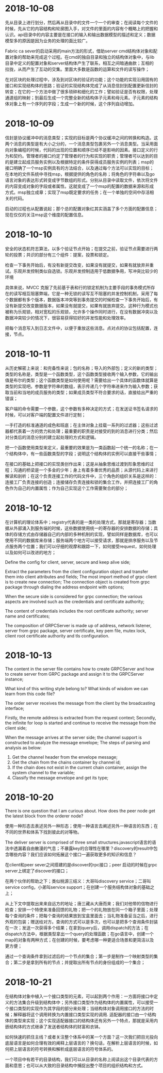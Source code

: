 # 2018-10-08

先从目录上进行划分，然后再从目录中的文件一个一个的审查；在阅读每个文件的时候，先从它的内容结构和轮廓图入手，对文件的里面的内容有个概略上的把握和认识。api目录中的内容主要是在接口的输入和输出数据模型的描述和定义；数据模型多的原因是因为业务的处理的面比较广。

Fabric ca sever的启动采用的main方法的形式，借助server cmd结构体对象和配置对象的帮助来完成这个过程。在cmd的独自目录和独立的结构体对象中，与lib目录中定义的配置对象和server结构体产生了联系，相互之间暗通曲款；互相的拉拢，从而产生了互动的交集。里面大多数是函数的运算和文件的读写操作；

在对区块的处理过程中，涉及到对区块的验证的功能；这个功能的实现沿用固有的接口和实现结构体的思路；验证的实现结构体完成了从消息信封到配置更新信封的转变；在它的一个方法中做了很多琐碎和细化的工作；譬如验证是否有权限，处理通道组的映射；到最后生成一个完整全新的结构体子元素和母元素。子元素的结构体对象上有一个序列的字段；生成一个新的时候，这个序列自动增加。

# 2018-10-09

信封是协议缓冲中的消息类型；实现的目标是两个协议缓冲之间的转换和构造。这两个消息的类型是有大小之分的，一个消息类型包裹另外一个消息类型。当采用面向对象编程的时候，代码的出现的位置和顺序已经不是影响的因素。接口定义的行为和契约。管理者的接口约定了管理者的行为和实现的职责；管理者可以达到的目的是建立起成员服务实例以及根据特定的条件获得成员服务实例的列表；msp的接口明确了一个msp实例具有的方法结合，以及通过每个方法可以实现的目标；在本地的文件系统中寻找msp，根据提供的角色的名称；将角色的字符串以及go语言对象的表达形式转变成字节数组的形式。分别从目录中读取文件，依次将文件的内容变成对象的字段或者属性。这就变成了一个msp的配置的数据来源和形成方式。msp独立成章；实现了msp既定要求的任务；在一个单独的空间中存活相关的代码。

启动的过程也从配置说起；那个总的配置对象红其实涵盖了多个方面的配置信息；现在仅仅的关注msp这个维度的配置信息。

# 2018-10-10

安全的状态机符志算法，以多个验证节点开始；在提交之前，验证节点需要进行两轮的投票；共识的部分有三个组件：提案，投票和锁定。

检查一下事务开始后，有没有新提交改变，如果没有就提交，如果有就放弃并重试。乐观并发控制类似自选锁。乐观并发控制适用于低数据争用，写冲突比较少的环境

具体来说，MVCC 克服了先前基于表和行的锁定机制为主要手段的事务模式所存在的读写相互阻塞弊端，它是一种无锁的读写互不阻塞的并发控制机制，采用了每个数据都有多个版本，数据版本冲突等到事务提交的时候检查一下事务开始后，有没有新提交改变数据版本，如果没有就提交，如果有就放弃提交。这种行为模式也被称为乐观锁，相对宽松的乐观锁，允许多个操作同时进行，在没有数据冲突以及数据冲突较少的情况下，很容易获得较好的并发性能和处理效率。

把每个消息写入到日志文件中，以便于重放这些消息。点对点的协议包括配置，连接，节点。

# 2018-10-11

从历史解密上来说：和完备性来说；包的名称；导入的外部包；定义的新的类型；类型的名称是，类型是一个函数类型，这个函数类型接收两个输入参数，它的输出值是布尔的类型；这个函数类型是如何使用呢？需要给出一个具体的函数体就算是类型的实现吧。参数是字符串的数组，表示传递几个字符串进来作为输入参数；获取当前和当地的成员服务的类型；如果成员类型不符合要求的话，直接给出严重的错误；

客户端的命令需要一个参数，这个参数有多种决定的方式；在发送证书签名请求的时候，可以对客户端的配置文件进行定制；

一手打造的标准通道的成色和班底；在主体对象上挂载一系列的过滤器；这些过滤器都代表着一方的势力和处理；最重要的职责是对接受的到的消息进行分类；然后对分类后的消息分别的建立起处理的方式和逻辑。

把一个函数使用类型来定义，最重要的效果是为一类函数起一个统一的名称；在一个结构体中，有一些函数类型的字段；说明这个结构体的实例可以直接干些事情；

在接口的基础上把接口的实现类创作出来；这是从抽象思维过渡到形象思维的过程；沟通的桥梁是一个多金的少年；身上有着多重优秀的品质；从源代码上来进行解读和剖析；在这个负责连接工作的代码文件中，三个角色的组织关系是这样的：连接工厂负责连接的创造；连接储存负责连接和锁的集合工作，并把连接工厂的角色作为自己的内置属性；作为自己实现这个工作需要聚合的部分；

# 2018-10-12

在计算机的理论体系中；registry代表的是一类的处理方式，那就是寄存器；当数据从外部涌入到服务端的时候，这些数据使用统一的寄存器的安排数据的存储；具体的存储方式由存储器自己的内部的多种机制的实现，譬如同样是数据库，也可以使用不同的数据库来存储；服务端两个地方可以接受请求，那就是排序服务以及节点服务两个位置；我们可以仔细的观摩和跟踪一下，如何接受request，如何处理以及如何可以改进的地方；

Define the config for client, server, secure and keep alive side;

Extract the parameters from the client configuration object and transfer them into client attributes and fields; The most import method of grpc client is to create new connection; The connection object is created from grpc package through dialing the address endpoint with options;

When the secure side is considered for grpc connection; the various aspects are involved such as the credentials and certificate authority;

The content of credentials includes the root certificate authority; server name and certificates;

The composition of GRPCServer is made up of address, network listener, server from grpc package, server certificate, key pem file, mutex lock, client root certificate authority and tls configuration.

# 2018-10-13

The content in the server file contains how to create GRPCServer and how to create server from GRPC package and assign it to the GRPCServer instance;

What kind of this writing style belong to? What kinds of wisdom we can learn from this code file?

The order server receives the message from the client by the broadcasting interface;

Firstly, the remote address is extracted from the request context; Secondly, the infinite for loop is started and continue to receive the message from the client side;

When the message arrives at the server side; the channel support is constructed to analyze the message envelope; The steps of parsing and analysis as below:

1. Get the channel header from the envelope message;
2. Get the chain from the chains container by channel id;
3. If the chain does not exist in the current chain container, assign the system channel to the variable;
4. Classify the message envelope and get its type;


# 2018-10-20

There is one question that I am curious about. How does the peer node get the latest block from the orderer node?

使用一种形态去表述另外一种形态；使用一种语言去阐述另外一种语言的东西；在不同的世界和体系下找到彼此的对等物。

The deliver server is comprised of three small structures.javascript语言的语法中透漏着自由散漫的气息；不暴露key的合理性在哪里？discovery的result中包含哪些内容？我们应该如何拓展这个接口一遍获取更多的知识和信息？

在client和peer sever之间搭建的是discover的rpc接口；peer 启动的时候在grpc server上绑定了discover的接口；

在两个伙伴的帮助之下；类似桃源三结义：大哥叫discovery service；二哥叫service config，小弟叫service support；在创建一个服务结构体对象的基础之上；

从上下文中提取出来来自远方的地址；唐三藏从大唐而来；我们对他带的信物进行检查；安排一个特使来准备回馈的礼物；把一个的礼物放在同一个箱子里面；处理每个查询的条件；把每个查询的结果放到宝盒里面去；当礼物准备妥当之后，进行外观的包装；赠送给对方。查询的方式可以是多次，也可以是把多个查询条件封装在一次；发送一次获得多个结果；在拿到query后，调用dispatch的方法；在dispatch方法中，根据类型拿出一个query的处理函数；在go语言中，创建一个map的对象有两种方式；在创建的时候，要考虑哪一种更适合场景和更简洁以及更方便；

通过一个查询条件拿到过滤后的一个节点的集合；第一步是制作一个映射类型的集合；第二步是拿到所有的节点；并提取出所有节点的身份组成的一个集合；


# 2018-10-21

在结构体对象中植入一个接口类型的元素，可以起到两个作用：一方面将接口中定义的方法集合升级到结构体中；另外接口类型作为结构体的内置属性，可以接受一个接口类型的实现作为其字段的部分来处理；当结构体对象调用接口的方法的时候；解释器将这个调用转换为内置接口类型实现的调用. 适配器的接口由一个结构体的类型来实现；这个实现适配器接口的结构体还有另外一个特点，那就是采用内嵌结构体的方式继承了发送者结构体的财富和衣钵。

如何快速的抓住主线？或者关注整个体系中的某一个方面？这一次我们把目光投向底层语言是如何合理有效的阐释上层语言的？换句话，在解析上层语言的时候，如何把上层语言的符号转换和解析成底层语言的符号体系的。

一个项目中有若干的目录结构，我们可以从目录的名称上阅读出这个目录代表的方面和意思；也可以从大致的目录结构中捕捉出整个项目的组织结构和方式。
